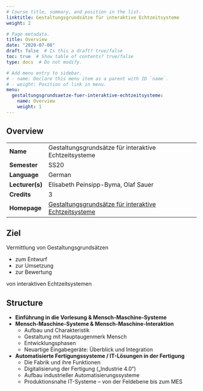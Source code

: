 ```yaml
---
# Course title, summary, and position in the list.
linktitle: Gestaltungsgrundsätze für interaktive Echtzeitsysteme
weight: 2

# Page metadata.
title: Overview
date: "2020-07-08"
draft: false  # Is this a draft? true/false
toc: true  # Show table of contents? true/false
type: docs  # Do not modify.

# Add menu entry to sidebar.
# - name: Declare this menu item as a parent with ID `name`.
# - weight: Position of link in menu.
menu:
  gestaltungsgrundsaetze-fuer-interaktive-echtzeitsysteme:
    name: Overview
    weight: 1
---
```


## Overview

|                 |                                                              |
| --------------- | ------------------------------------------------------------ |
| **Name**        | Gestaltungsgrundsätze für interaktive Echtzeitsysteme        |
| **Semester**    | SS20                                                         |
| **Language**    | German                                                       |
| **Lecturer(s)** | Elisabeth Peinsipp-Byma, Olaf Sauer                          |
| **Credits**     | 3                                                            |
| **Homepage**    | [Gestaltungsgrundsätze für interaktive Echtzeitsysteme](https://ies.anthropomatik.kit.edu/lehre_mensch_maschine_automatisierungstechnik.php) |

## Ziel

Vermittlung von Gestaltungsgrundsätzen

- zum Entwurf
- zur Umsetzung
- zur Bewertung

von interaktiven Echtzeitsystemen

## Structure

- **Einführung in die Vorlesung & Mensch-Maschine-Systeme**
- **Mensch-Maschine-Systeme & Mensch-Maschine-Interaktion**
  - Aufbau und Charakteristik
  - Gestaltung mit Hauptaugenmerk Mensch
  - Entwicklungsphasen
  - Neuartige Eingabegeräte: Überblick und Integration
- **Automatisierte Fertigungssysteme / IT-Lösungen in der Fertigung**
  - Die Fabrik und ihre Funktionen
  - Digitalisierung der Fertigung („Industrie 4.0“)
  - Aufbau industrieller Automatisierungssysteme
  - Produktionsnahe IT-Systeme – von der Feldebene bis zum MES